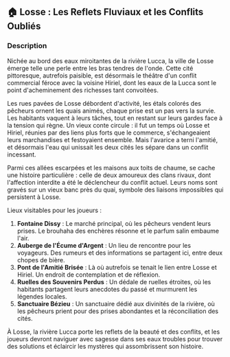 ## 🏠 Losse : Les Reflets Fluviaux et les Conflits Oubliés

### Description

Nichée au bord des eaux miroitantes de la rivière Lucca, la ville de Losse émerge telle une perle entre les bras tendres de l'onde. Cette cité pittoresque, autrefois paisible, est désormais le théâtre d'un conflit commercial féroce avec la voisine Hiriel, dont les eaux de la Lucca sont le point d'acheminement des richesses tant convoitées.

Les rues pavées de Losse débordent d'activité, les étals colorés des pêcheurs ornent les quais animés, chaque prise est un pas vers la survie. Les habitants vaquent à leurs tâches, tout en restant sur leurs gardes face à la tension qui règne. Un vieux conte circule : il fut un temps où Losse et Hiriel, réunies par des liens plus forts que le commerce, s'échangeaient leurs marchandises et festoyaient ensemble. Mais l'avarice a terni l'amitié, et désormais l'eau qui unissait les deux cités les sépare dans un conflit incessant.

Parmi ces allées escarpées et les maisons aux toits de chaume, se cache une histoire particulière : celle de deux amoureux des clans rivaux, dont l'affection interdite a été le déclencheur du conflit actuel. Leurs noms sont gravés sur un vieux banc près du quai, symbole des liaisons impossibles qui persistent à Losse.

Lieux visitables pour les joueurs :
1. **Fontaine Dissy** : Le marché principal, où les pêcheurs vendent leurs prises. Le brouhaha des enchères résonne et le parfum salin embaume l'air.
2. **Auberge de l'Écume d'Argent** : Un lieu de rencontre pour les voyageurs. Des rumeurs et des informations se partagent ici, entre deux chopes de bière.
3. **Pont de l'Amitié Brisée** : Là où autrefois se tenait le lien entre Losse et Hiriel. Un endroit de contemplation et de réflexion.
4. **Ruelles des Souvenirs Perdus** : Un dédale de ruelles étroites, où les habitants partagent leurs anecdotes du passé et murmurent les légendes locales.
5. **Sanctuaire Bézieu** : Un sanctuaire dédié aux divinités de la rivière, où les pêcheurs prient pour des prises abondantes et la réconciliation des cités.

À Losse, la rivière Lucca porte les reflets de la beauté et des conflits, et les joueurs devront naviguer avec sagesse dans ses eaux troubles pour trouver des solutions et éclaircir les mystères qui assombrissent son histoire.